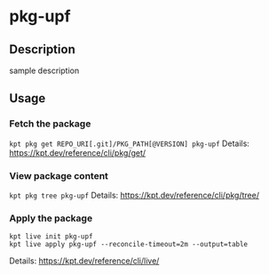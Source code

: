 # pkg-upf

## Description
sample description

## Usage

### Fetch the package
`kpt pkg get REPO_URI[.git]/PKG_PATH[@VERSION] pkg-upf`
Details: https://kpt.dev/reference/cli/pkg/get/

### View package content
`kpt pkg tree pkg-upf`
Details: https://kpt.dev/reference/cli/pkg/tree/

### Apply the package
```
kpt live init pkg-upf
kpt live apply pkg-upf --reconcile-timeout=2m --output=table
```
Details: https://kpt.dev/reference/cli/live/
